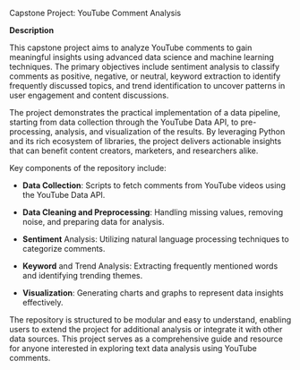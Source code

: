 Capstone Project: YouTube Comment Analysis

**Description**

This capstone project aims to analyze YouTube comments to gain meaningful insights using advanced data science and machine learning techniques. The primary objectives include sentiment analysis to classify comments as positive, negative, or neutral, keyword extraction to identify frequently discussed topics, and trend identification to uncover patterns in user engagement and content discussions.

The project demonstrates the practical implementation of a data pipeline, starting from data collection through the YouTube Data API, to pre-processing, analysis, and visualization of the results. By leveraging Python and its rich ecosystem of libraries, the project delivers actionable insights that can benefit content creators, marketers, and researchers alike.

Key components of the repository include:

- **Data Collection**: Scripts to fetch comments from YouTube videos using the YouTube Data API.

- **Data Cleaning and Preprocessing**: Handling missing values, removing noise, and preparing data for analysis.

- **Sentiment** Analysis: Utilizing natural language processing techniques to categorize comments.

- **Keyword** and Trend Analysis: Extracting frequently mentioned words and identifying trending themes.

- **Visualization**: Generating charts and graphs to represent data insights effectively.

The repository is structured to be modular and easy to understand, enabling users to extend the project for additional analysis or integrate it with other data sources. This project serves as a comprehensive guide and resource for anyone interested in exploring text data analysis using YouTube comments.
